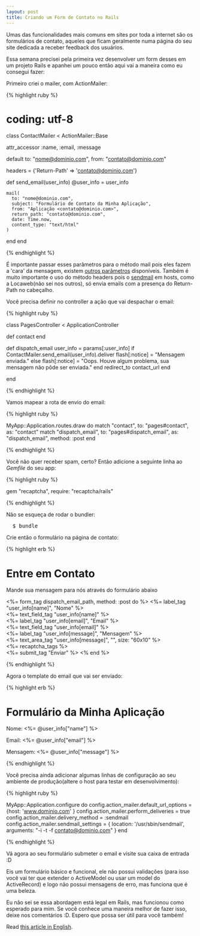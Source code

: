 ```yaml
---
layout: post
title: Criando um Form de Contato no Rails
---
```


<span class="drops">U</span>mas das funcionalidades mais comuns em sites por toda a internet são os formulários de contato, aqueles que ficam geralmente numa página do seu site dedicada a receber feedback dos usuários.

Essa semana precisei pela primeira vez desenvolver um form desses em um projeto Rails e apanhei um pouco então aqui vai a maneira como eu consegui fazer:

Primeiro criei o mailer, com ActionMailer:

{% highlight ruby %}

# coding: utf-8
class ContactMailer < ActionMailer::Base

  attr_accessor :name, :email, :message

  default to: "nome@dominio.com",
          from: "contato@dominio.com"

  headers = {'Return-Path' => 'contato@dominio.com'}

  def send_email(user_info)
    @user_info = user_info

    mail(
      to: "nome@dominio.com",
      subject: "Formulário de Contato da Minha Aplicação",
      from: "Aplicação <contato@dominio.com>",
      return_path: "contato@dominio.com",
      date: Time.now,
      content_type: "text/html"
    )
  end
end

{% endhighlight %}

É importante passar esses parâmetros para o método <span class="small_code">mail</span> pois eles fazem a 'cara' da mensagem, existem [outros parâmetros] disponíveis. Também é muito importante o uso do método <span class="small_code">headers</span> pois o [sendmail] em hosts, como a Locaweb(não sei nos outros), só envia emails com a presença do <span class="small_code">Return-Path</span> no cabeçalho.

Você precisa definir no controller a ação que vai despachar o email:

{% highlight ruby %}

class PagesController < ApplicationController

  def contact
  end

  def dispatch_email
    user_info = params[:user_info]
    if ContactMailer.send_email(user_info).deliver
      flash[:notice] = "Mensagem enviada."
    else
      flash[:notice] = "Oops. Houve algum problema, sua mensagem não pôde ser enviada."
    end
    redirect_to contact_url
  end

end

{% endhighlight %}

Vamos mapear a rota de envio do email:

{% highlight ruby %}

MyApp::Application.routes.draw do
  match "contact", to: "pages#contact", as: "contact"
  match "dispatch_email", to: "pages#dispatch_email", as: "dispatch_email", method: :post
end

{% endhighlight %}

Você não quer receber spam, certo? Então adicione a seguinte linha ao _Gemfile_ do seu app:

{% highlight ruby %}

gem "recaptcha", require: "recaptcha/rails"

{% endhighlight %}

Não se esqueça de rodar o bundler:

<pre class="terminal">
  $ bundle
</pre>

Crie então o formulário na página de contato:

{% highlight erb %}

<h1>Entre em Contato</h1>
<p>Mande sua mensagem para nós através do formulário abaixo</p>

<%= form_tag dispatch_email_path, method: :post do %>
  <%= label_tag "user_info[name]", "Nome" %><br/>
  <%= text_field_tag "user_info[name]" %><br />
  <%= label_tag "user_info[email]", "Email" %><br/>
  <%= text_field_tag "user_info[email]" %><br />
  <%= label_tag "user_info[message]", "Mensagem" %><br/>
  <%= text_area_tag "user_info[message]", "", size: "60x10" %><br/>
  <%= recaptcha_tags %><br/>
  <%= submit_tag "Enviar" %>
<% end %>

{% endhighlight %}

Agora o template do email que vai ser enviado:

{% highlight erb %}

<h1>Formulário da Minha Aplicação</h1>

<p>Nome: <%= @user_info["name"] %></p>
<p>Email: <%= @user_info["email"] %></p>
<p>Mensagem: <%= @user_info["message"] %></p>

{% endhighlight %}

Você precisa ainda adicionar algumas linhas de configuração ao seu ambiente de produção(altere o host para testar em desenvolvimento):

{% highlight ruby %}

MyApp::Application.configure do
  config.action_mailer.default_url_options = {host: 'www.dominio.com' }
  config.action_mailer.perform_deliveries = true
  config.action_mailer.delivery_method = :sendmail
  config.action_mailer.sendmail_settings = {
    location: '/usr/sbin/sendmail',
    arguments: "-i -t -f contato@dominio.com"
  }
end

{% endhighlight %}

Vá agora ao seu formulário submeter o email e visite sua caixa de entrada :D

Eis um formulário básico e funcional, ele não possui validações (para isso você vai ter que extender o ActiveModel ou usar um model do ActiveRecord) e logo não possui mensagens de erro, mas funciona que é uma beleza.

Eu não sei se essa abordagem está legal em Rails, mas funcionou como esperado para mim. Se você conhece uma maneira melhor de fazer isso, deixe nos comentários :D. Espero que possa ser útil para você também!

Read [this article in English].

[sendmail]: http://www.sendmail.com/sm/open_source/
[outros parâmetros]: http://api.rubyonrails.org/classes/ActionMailer/Base.html
[this article in English]: /creating-contact-form-rails-3

